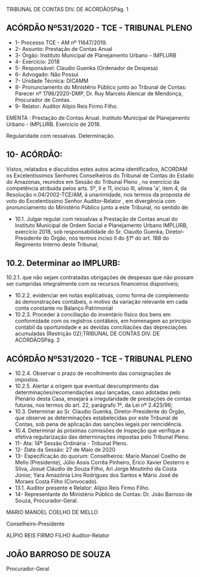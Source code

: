 TRIBUNAL DE CONTAS DIV. DE ACÓRDÃOSPág. 1

## ACÓRDÃO Nº531/2020 - TCE - TRIBUNAL PLENO

- 1- Processo TCE - AM nº 11647/2019.
- 2- Assunto: Prestação de Contas Anual
- 3- Órgão: Instituto Municipal de Planejamento Urbano - IMPLURB
- 4- Exercício: 2018
- 5- Responsável: Claudio Guenka (Ordenador de Despesa)
- 6- Advogado: Não Possui
- 7- Unidade Técnica: DICAMM
- 8- Pronunciamento  do  Ministério  Público  junto  ao  Tribunal  de  Contas: Parecer  nº 1796/2020-DMP, Dr. Ruy Marcelo Alencar de Mendonça, Procurador de Contas.
- 9- Relator: Auditor Alípio Reis Firmo Filho.

EMENTA : Prestação de Contas  Anual. Instituto Municipal de  Planejamento  Urbano  -  IMPLURB. Exercício de 2018.

Regularidade com ressalvas. Determinação.

## 10-  ACÓRDÃO:

Vistos, relatados e discutidos estes autos acima identificados, ACORDAM os Excelentíssimos Senhores Conselheiros do Tribunal de Contas do Estado do Amazonas, reunidos em Sessão do Tribunal Pleno , no exercício da competência atribuída pelos arts. 5º, II e 11, inciso III, alínea 'a', item 4, da Resolução n.04/2002-TCE/AM, à unanimidade, nos termos da proposta de voto do Excelentíssimo Senhor Auditor-Relator , em divergência com pronunciamento do Ministério Público junto a este Tribunal, no sentido de:

- 10.1. Julgar  regular  com  ressalvas a  Prestação  de  Contas anual  do Instituto Municipal de Ordem Social e Planejamento Urbano IMPLURB,  exercício  2018, sob  responsabilidade  do   Sr.  Claudio Guenka, Diretor-Presidente do Órgão, nos termos inciso II do §1º do art. 188 do Regimento Interno deste Tribunal;

## 10.2. Determinar ao IMPLURB:

10.2.1. que  não  sejam  contratadas  obrigações  de  despesas que  não  possam  ser  cumpridas  integralmente  com  os recursos financeiros disponíveis;

- 10.2.2. evidenciar em  notas  explicativas, como  forma  de complemento às demonstrações contábeis, o motivo da variação relevante em cada conta constante no Balanço Patrimonial
- 10.2.3. Proceder à conciliação do inventário físico dos bens em conformidade com os registros contábeis, em homenagem ao princípio contábil da oportunidade e as devidas conciliações das depreciações acumuladas (Restrição 02);TRIBUNAL DE CONTAS DIV. DE ACÓRDÃOSPág. 2

## ACÓRDÃO Nº531/2020 - TCE - TRIBUNAL PLENO

- 10.2.4. Observar o prazo de  recolhimento das consignações de impostos.
- 10.2.5. Alertar  a  origem  que  eventual  descumprimento  das determinações/recomendações aqui lançadas, caso adotadas pelo Plenário desta Casa, ensejará a irregularidade  de  prestações  de  contas  futuras,  nos termos do art. 22, parágrafo 1º, da Lei nº 2.423/96;
- 10.3. Determinar ao  Sr.  Claudio  Guenka, Diretor-Presidente  do  Órgão, que observe  as determinações estabelecidas por este Tribunal de Contas, sob pena de aplicação das sanções legais por reincidência.
- 10.4. Determinar às  próximas  comissões  de  inspeção  que  verifique  a efetiva  regularização  das  determinações  impostas  pelo  Tribunal Pleno.
- 11-  Ata: 14ª Sessão Ordinária - Tribunal Pleno.
- 12-  Data da Sessão: 27 de Maio de 2020
- 13-  Especificação do quorum: Conselheiros: Mario Manoel Coelho de Mello (Presidente), Júlio Assis Corrêa Pinheiro, Érico Xavier Desterro e Silva, Josué Cláudio de Souza Filho, Ari Jorge Moutinho da Costa Júnior, Yara Amazônia Lins Rodrigues dos Santos e Mário José de Moraes Costa Filho (Convocado).
- 13.1. Auditor presente e Relator: Alípio Reis Firmo Filho.
- 14-  Representante  do  Ministério  Público  de  Contas: Dr. João  Barroso  de  Souza, Procurador-Geral.

MARIO MANOEL COELHO DE MELLO

Conselheiro-Presidente

ALÍPIO REIS FIRMO FILHO Auditor-Relator

## JOÃO BARROSO DE SOUZA

Procurador-Geral